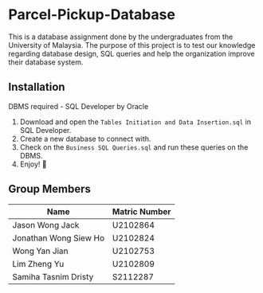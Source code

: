 # Parcel-Pickup-Database
This is a database assignment done by the undergraduates from the University of Malaysia. The purpose of this project is to test our knowledge regarding database design, SQL queries and help the organization improve their database system.

## Installation
DBMS required - SQL Developer by Oracle

1. Download and open the `Tables Initiation and Data Insertion.sql` in SQL Developer.
2. Create a new database to connect with.
3. Check on the `Business SQL Queries.sql` and run these queries on the DBMS.
4. Enjoy! 🤩

## Group Members   

|          Name          | Matric Number |
| ---------------------- | ------------- |
| Jason Wong Jack        | U2102864      |
| Jonathan Wong Siew Ho  | U2102824      |
| Wong Yan Jian          | U2102753      |
| Lim Zheng Yu           | U2102809      |
| Samiha Tasnim Dristy   | S2112287      |

